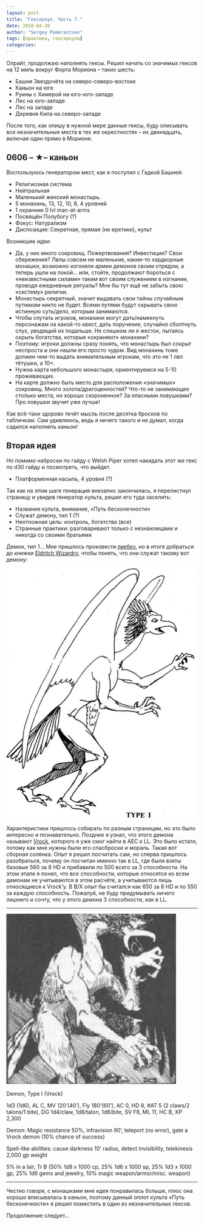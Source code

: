 ```yaml
---
layout: post
title: "Гекскроул. Часть 7."
date: 2018-04-30
author: "Sergey Pomerantsev"
tags: [практика, гекскроулы]
categories:
---
```


Олрайт, продолжаю наполнять гексы. Решил начать со значимых гексов на 12 миль вокруг Форта Мориона – таких шесть:

- Башня Звездочёта на северо-северо-востоке
- Каньон на юге
- Руины с Химерой на юго-юго-западе
- Лес на юго-западе
- Лес на западе
- Деревня Кила на северо-западе

После того, как опишу в нужной мере данные гексы, буду описывать все незначительные места в тех же окрестностях – их двенадцать, включая один прямо в Морионе.

## 0606 – ★– каньон

Воспользуюсь генератором мест, как я поступил с Гадкой Башней:

- Религиозная система
- Нейтральная
- Маленький женский монастырь.
- 5 монахинь, 13, 12, 10, 8, 4 уровней
- 1 охранник 0 lvl man-at-arms
- Посвящён Полубогу (?)
- Фокус: Натурализм
- Диспозиция: Секретная, прямая (не еретики), культ

Возникшие идеи:

- Да, у них много сокровищ. Пожертвования? Инвестиции? Свои сбережения? Лвлы совсем не маленькие, какие-то хардкорные монашки, возможно изгоняли армии демонов своим отрядом, а теперь ушли на покой… или, стойте, продолжают бороться с «неизвестными силами» таким вот своим служением в изгнании, проводя ежедневные ритуалы? Мне бы тут ещё не забыть свою «систему» религии.
- Монастырь секретный, значит выдавать свои тайны случайным путникам никто не будет. Всеми путями будут скрывать свою истинную суть/дело, которым занимаются.
- Чтобы спутать игроков, монахини могут дать/намекнуть персонажам на какой-то квест, дать поручение, случайно сболтнуть слух, уводящий их подальше. Не слишком ли я жесток, пытаясь скрыть богатства, которые «охраняют» монахини?
- Поэтому: игроки должны сразу понять, что монастырь был сокрыт неспроста и они нашли его просто чудом. Вид монахинь тоже должен чем-то выдать внимательным игрокам, что это не 1 лвл тётушки, а 10+.
- Нужна карта небольшого монастыря, ориентируемся на 5-10 проживающих.
- На карте должно быть место для расположения «значимых» сокровищ. Много золота/драгоценностей? Что-то не занимающее столько места, но хорошо схороненное? За опасными ловушками? Про ловушки звучит уже лучше!

Как всё-таки здорово течёт мысль после десятка бросков по табличкам. Сам удивляюсь, ведь я ничего такого и не думал, когда садился наполнять каньон!

## Вторая идея

Но помимо наброски по гайду с Welsh Piper хотел накидать этот же гекс по d30 гайду и посмотреть, что выйдет.

- Платформенная насыпь, 4 уровня (?)

Так как на этом шаге генерация внезапно закончилась, я перелистнул страницу и увидев генератор культа, решил его туда заселить:

- Название культа, внимание, «Путь бесконечности»
- Служат демону, тип 1 (?)
- Неотложная цель: контроль, богатства (все)
- Странные практики: разговаривают только с незнакомцами и никогда со своими братьями

Демон, тип 1… Мне пришлось произвести [ликбез](https://en.wikipedia.org/wiki/Monsters_in_Dungeons_%26_Dragons#Fiends), но в итоге добраться до книжки [Eldritch Wizardry](https://www.americanroads.us/DandD/ODnD_Eldritch_Wizardy.pdf), чтобы понять, что они служат такому вот демону:

![изображение из Eldritch Wizardry](/assets/images/hexcrawl_7_1.png)

Характеристики пришлось собирать по разным страницам, но это было интересно и познавательно. Позднее я узнал, что этого демона называют [Vrock](https://en.wikipedia.org/wiki/List_of_Advanced_Dungeons_%26_Dragons_2nd_edition_monsters), которого я уже смог найти в AEC к LL. Это было кстати, потому как мне нужны были его спасброски и мораль. Такая вот сборная солянка. Опыт я решил посчитать сам, но сперва пришлось разобраться, почему он посчитан именно так в LL, где были взяты базовые 560 за 8 HD и прибавили по 500 всего за 3 способности. На этом этапе я понял, что все способности, которые относятся ко всем демонам не учитываются в этом расчёте, а учитываются лишь относящиеся к Vrock’у. В B/X опыт бы считался как 650 за 8 HD и по 550 за каждую способность. Пожалуй, не буду придумывать ничего лишнего и сочту, что у этого демона 3 способности, как в LL.

---

![картинка из Монстрятника в AD&D, насколько я понял](/assets/images/hexcrawl_7_2.png)

Demon, Type I (Vrock)

1d3 (1d6), AL C, MV 120’(40’), Fly 180’(60’), AC 0, HD 8, #AT 5 (2 claws/2 talons/1 bite), DG 1d4/claw, 1d8/talon, 1d6/bite, SV F8, ML 11, HC B, XP 2,300 

Demon: Magic resistance 50%, infravision 90’, teleport (no error), gate a Vrock demon (10% chance of success)

Spell-like abilities: cause darkness 10’ radius, detect invisibility, telekinesis 2,000 gp weight 

5% in a lair, Tr B (50% 1d8 x 1000 cp, 25% 1d6 x 1000 sp, 25% 1d3 x 1000 gp, 25% 1d6 gems and jewelry, 10% magic weapon/armor/misc. weapon)

---

Честно говоря, с монашками мне идея понравилась больше, плюс она хорошо вписывалась в каньон, поэтому данный оплот культа «Путь бесконечности» я решил поместить в один из незначительных гексов.

Продолжение следует...
